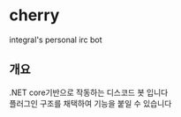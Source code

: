 # cherry
integral's personal irc bot

## 개요
.NET core기반으로 작동하는 디스코드 봇 입니다  
플러그인 구조를 채택하여 기능을 붙일 수 있습니다
